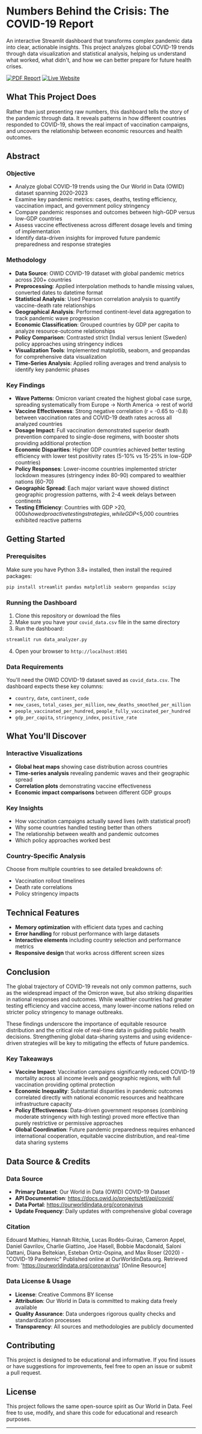 # Numbers Behind the Crisis: The COVID-19 Report

An interactive Streamlit dashboard that transforms complex pandemic data into clear, actionable insights. This project analyzes global COVID-19 trends through data visualization and statistical analysis, helping us understand what worked, what didn't, and how we can better prepare for future health crises.

[![PDF Report](https://img.shields.io/badge/PDF_Report-View-red)](https://drive.google.com/file/d/1TqRZDxGU2l1gvRtMddwC9SPFF9Kt5Bz8/view?usp=drive_link)  [![Live Website](https://img.shields.io/badge/Live_Website-Visit-blue)](https://owidcovid19datasetanalysis-dtsswfg5vprqei8u5wcsxp.streamlit.app/)


## What This Project Does

Rather than just presenting raw numbers, this dashboard tells the story of the pandemic through data. It reveals patterns in how different countries responded to COVID-19, shows the real impact of vaccination campaigns, and uncovers the relationship between economic resources and health outcomes.

## Abstract

### Objective

* Analyze global COVID-19 trends using the Our World in Data (OWID) dataset spanning 2020-2023
* Examine key pandemic metrics: cases, deaths, testing efficiency, vaccination impact, and government policy stringency
* Compare pandemic responses and outcomes between high-GDP versus low-GDP countries
* Assess vaccine effectiveness across different dosage levels and timing of implementation
* Identify data-driven insights for improved future pandemic preparedness and response strategies

### Methodology

* **Data Source**: OWID COVID-19 dataset with global pandemic metrics across 200+ countries
* **Preprocessing**: Applied interpolation methods to handle missing values, converted dates to datetime format
* **Statistical Analysis**: Used Pearson correlation analysis to quantify vaccine-death rate relationships
* **Geographical Analysis**: Performed continent-level data aggregation to track pandemic wave progression
* **Economic Classification**: Grouped countries by GDP per capita to analyze resource-outcome relationships
* **Policy Comparison**: Contrasted strict (India) versus lenient (Sweden) policy approaches using stringency indices
* **Visualization Tools**: Implemented matplotlib, seaborn, and geopandas for comprehensive data visualization
* **Time-Series Analysis**: Applied rolling averages and trend analysis to identify key pandemic phases

### Key Findings

* **Wave Patterns**: Omicron variant created the highest global case surge, spreading systematically from Europe → North America → rest of world
* **Vaccine Effectiveness**: Strong negative correlation (r = -0.65 to -0.8) between vaccination rates and COVID-19 death rates across all analyzed countries
* **Dosage Impact**: Full vaccination demonstrated superior death prevention compared to single-dose regimens, with booster shots providing additional protection
* **Economic Disparities**: Higher GDP countries achieved better testing efficiency with lower test positivity rates (5-10% vs 15-25% in low-GDP countries)
* **Policy Responses**: Lower-income countries implemented stricter lockdown measures (stringency index 80-90) compared to wealthier nations (60-70)
* **Geographic Spread**: Each major variant wave showed distinct geographic progression patterns, with 2-4 week delays between continents
* **Testing Efficiency**: Countries with GDP >$20,000 showed proactive testing strategies, while GDP <$5,000 countries exhibited reactive patterns

## Getting Started

### Prerequisites

Make sure you have Python 3.8+ installed, then install the required packages:

```bash
pip install streamlit pandas matplotlib seaborn geopandas scipy
```

### Running the Dashboard

1. Clone this repository or download the files
2. Make sure you have your `covid_data.csv` file in the same directory
3. Run the dashboard:

```bash
streamlit run data_analyzer.py
```

4. Open your browser to `http://localhost:8501`

### Data Requirements

You'll need the OWID COVID-19 dataset saved as `covid_data.csv`. The dashboard expects these key columns:
* `country`, `date`, `continent`, `code`
* `new_cases`, `total_cases_per_million`, `new_deaths_smoothed_per_million`
* `people_vaccinated_per_hundred`, `people_fully_vaccinated_per_hundred`
* `gdp_per_capita`, `stringency_index`, `positive_rate`

## What You'll Discover

### Interactive Visualizations
* **Global heat maps** showing case distribution across countries
* **Time-series analysis** revealing pandemic waves and their geographic spread
* **Correlation plots** demonstrating vaccine effectiveness
* **Economic impact comparisons** between different GDP groups

### Key Insights
* How vaccination campaigns actually saved lives (with statistical proof)
* Why some countries handled testing better than others
* The relationship between wealth and pandemic outcomes
* Which policy approaches worked best

### Country-Specific Analysis
Choose from multiple countries to see detailed breakdowns of:
* Vaccination rollout timelines
* Death rate correlations
* Policy stringency impacts

## Technical Features

* **Memory optimization** with efficient data types and caching
* **Error handling** for robust performance with large datasets
* **Interactive elements** including country selection and performance metrics
* **Responsive design** that works across different screen sizes

## Conclusion

The global trajectory of COVID-19 reveals not only common patterns, such as the widespread impact of the Omicron wave, but also striking disparities in national responses and outcomes. While wealthier countries had greater testing efficiency and vaccine access, many lower-income nations relied on stricter policy stringency to manage outbreaks.

These findings underscore the importance of equitable resource distribution and the critical role of real-time data in guiding public health decisions. Strengthening global data-sharing systems and using evidence-driven strategies will be key to mitigating the effects of future pandemics.

### Key Takeaways
* **Vaccine Impact**: Vaccination campaigns significantly reduced COVID-19 mortality across all income levels and geographic regions, with full vaccination providing optimal protection
* **Economic Inequality**: Substantial disparities in pandemic outcomes correlated directly with national economic resources and healthcare infrastructure capacity
* **Policy Effectiveness**: Data-driven government responses (combining moderate stringency with high testing) proved more effective than purely restrictive or permissive approaches
* **Global Coordination**: Future pandemic preparedness requires enhanced international cooperation, equitable vaccine distribution, and real-time data sharing systems

## Data Source & Credits

### Data Source
* **Primary Dataset**: Our World in Data (OWID) COVID-19 Dataset
* **API Documentation**: https://docs.owid.io/projects/etl/api/covid/
* **Data Portal**: https://ourworldindata.org/coronavirus
* **Update Frequency**: Daily updates with comprehensive global coverage

### Citation
Edouard Mathieu, Hannah Ritchie, Lucas Rodés-Guirao, Cameron Appel, Daniel Gavrilov, Charlie Giattino, Joe Hasell, Bobbie Macdonald, Saloni Dattani, Diana Beltekian, Esteban Ortiz-Ospina, and Max Roser (2020) - "COVID-19 Pandemic" Published online at OurWorldinData.org. Retrieved from: 'https://ourworldindata.org/coronavirus' [Online Resource]

### Data License & Usage
* **License**: Creative Commons BY license
* **Attribution**: Our World in Data is committed to making data freely available
* **Quality Assurance**: Data undergoes rigorous quality checks and standardization processes
* **Transparency**: All sources and methodologies are publicly documented

## Contributing

This project is designed to be educational and informative. If you find issues or have suggestions for improvements, feel free to open an issue or submit a pull request.

## License

This project follows the same open-source spirit as Our World in Data. Feel free to use, modify, and share this code for educational and research purposes.

---
